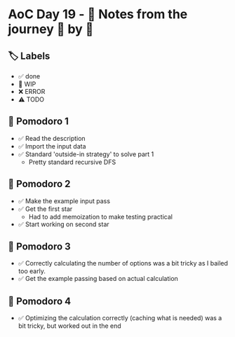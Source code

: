 # AoC Day 19 - 📝 Notes from the journey 🍅 by 🍅

## 🏷️ Labels

- ✅ done
- 🚧 WIP
- ❌ ERROR
- ⚠️ TODO

## 🍅 Pomodoro 1
- ✅ Read the description
- ✅ Import the input data
- ✅ Standard 'outside-in strategy' to solve part 1
    - Pretty standard recursive DFS

## 🍅 Pomodoro 2
- ✅ Make the example input pass
- ✅ Get the first star
    - Had to add memoization to make testing practical
- ✅ Start working on second star

## 🍅 Pomodoro 3
- ✅ Correctly calculating the number of options was a bit tricky as I bailed too early.
- ✅ Get the example passing based on actual calculation

## 🍅 Pomodoro 4
- ✅ Optimizing the calculation correctly (caching what is needed) was a bit tricky, but worked out in the end
